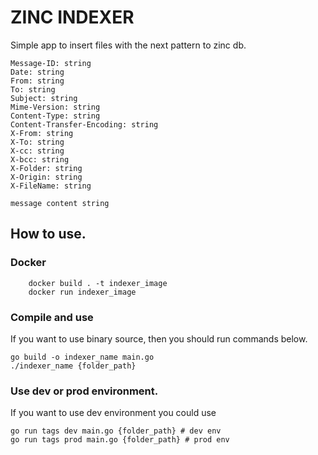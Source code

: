 # ZINC INDEXER

Simple app to insert files with the next pattern to zinc db.

```
Message-ID: string
Date: string
From: string
To: string
Subject: string
Mime-Version: string
Content-Type: string
Content-Transfer-Encoding: string
X-From: string
X-To: string
X-cc: string
X-bcc: string
X-Folder: string
X-Origin: string
X-FileName: string

message content string
```

## How to use.

### Docker

```
    docker build . -t indexer_image
    docker run indexer_image
```

### Compile and use

If you want to use binary source, then you should run commands below.

```
go build -o indexer_name main.go
./indexer_name {folder_path}
```

### Use dev or prod environment.

If you want to use dev environment you could use

```
go run tags dev main.go {folder_path} # dev env
go run tags prod main.go {folder_path} # prod env
```
